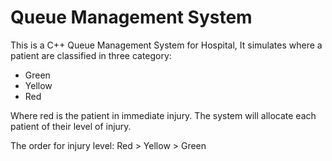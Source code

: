 # Queue Management System

This is a C++ Queue Management System for Hospital, It simulates where a patient are classified in three category:
*  Green 
*  Yellow 
*  Red 

Where red is the patient in immediate injury. The system will allocate each patient of their level of injury.

The order for injury level: Red > Yellow > Green
